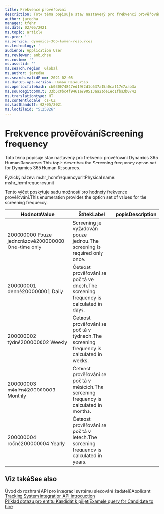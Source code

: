 ```yaml
---
title: Frekvence prověřování
description: Toto téma popisuje stav nastavený pro frekvenci prověřování Dynamics 365 Human Resources.
author: jaredha
manager: tfehr
ms.date: 02/05/2021
ms.topic: article
ms.prod: ''
ms.service: dynamics-365-human-resources
ms.technology: ''
audience: Application User
ms.reviewer: anbichse
ms.custom: ''
ms.assetid: ''
ms.search.region: Global
ms.author: jaredha
ms.search.validFrom: 2021-02-05
ms.dyn365.ops.version: Human Resources
ms.openlocfilehash: cb030074847ed1952d1c637a45a0caf17e7aab3a
ms.sourcegitcommit: 33b5c8bc4f9461e290513aa22de1ec1fba3b0742
ms.translationtype: HT
ms.contentlocale: cs-CZ
ms.lasthandoff: 02/05/2021
ms.locfileid: "5125826"
---
```

# <a name="screening-frequency"></a><span data-ttu-id="5a417-103">Frekvence prověřování</span><span class="sxs-lookup"><span data-stu-id="5a417-103">Screening frequency</span></span>

<span data-ttu-id="5a417-104">Toto téma popisuje stav nastavený pro frekvenci prověřování Dynamics 365 Human Resources.</span><span class="sxs-lookup"><span data-stu-id="5a417-104">This topic describes the Screening frequency option set for Dynamics 365 Human Resources.</span></span>

<span data-ttu-id="5a417-105">Fyzický název: mshr_hcmfrequencyunit</span><span class="sxs-lookup"><span data-stu-id="5a417-105">Physical name: mshr_hcmfrequencyunit</span></span>

<span data-ttu-id="5a417-106">Tento výčet poskytuje sadu možností pro hodnoty frekvence prověřování.</span><span class="sxs-lookup"><span data-stu-id="5a417-106">This enumeration provides the option set of values for the screening frequency.</span></span> 

| <span data-ttu-id="5a417-107">Hodnota</span><span class="sxs-lookup"><span data-stu-id="5a417-107">Value</span></span> | <span data-ttu-id="5a417-108">Štítek</span><span class="sxs-lookup"><span data-stu-id="5a417-108">Label</span></span> | <span data-ttu-id="5a417-109">popis</span><span class="sxs-lookup"><span data-stu-id="5a417-109">Description</span></span> |
| --- | --- | --- |
| <span data-ttu-id="5a417-110">200000000 Pouze jednorázově</span><span class="sxs-lookup"><span data-stu-id="5a417-110">200000000 One-time only</span></span> | <span data-ttu-id="5a417-111">Screening je vyžadován pouze jednou.</span><span class="sxs-lookup"><span data-stu-id="5a417-111">The screening is required only once.</span></span> |
| <span data-ttu-id="5a417-112">200000001 denně</span><span class="sxs-lookup"><span data-stu-id="5a417-112">200000001 Daily</span></span> | <span data-ttu-id="5a417-113">Četnost prověřování se počítá ve dnech.</span><span class="sxs-lookup"><span data-stu-id="5a417-113">The screening frequency is calculated in days.</span></span> |
| <span data-ttu-id="5a417-114">200000002 týdně</span><span class="sxs-lookup"><span data-stu-id="5a417-114">200000002 Weekly</span></span> | <span data-ttu-id="5a417-115">Četnost prověřování se počítá v týdnech.</span><span class="sxs-lookup"><span data-stu-id="5a417-115">The screening frequency is calculated in weeks.</span></span> |
| <span data-ttu-id="5a417-116">200000003 měsíčně</span><span class="sxs-lookup"><span data-stu-id="5a417-116">200000003 Monthly</span></span> | <span data-ttu-id="5a417-117">Četnost prověřování se počítá v měsících.</span><span class="sxs-lookup"><span data-stu-id="5a417-117">The screening frequency is calculated in months.</span></span> |
| <span data-ttu-id="5a417-118">200000004 ročně</span><span class="sxs-lookup"><span data-stu-id="5a417-118">200000004 Yearly</span></span> | <span data-ttu-id="5a417-119">Četnost prověřování se počítá v letech.</span><span class="sxs-lookup"><span data-stu-id="5a417-119">The screening frequency is calculated in years.</span></span> |

## <a name="see-also"></a><span data-ttu-id="5a417-120">Viz také</span><span class="sxs-lookup"><span data-stu-id="5a417-120">See also</span></span>

[<span data-ttu-id="5a417-121">Úvod do rozhraní API pro integraci systému sledování žadatelů</span><span class="sxs-lookup"><span data-stu-id="5a417-121">Applicant Tracking System integration API introduction</span></span>](hr-admin-integration-ats-api-introduction.md)<br>
[<span data-ttu-id="5a417-122">Příklad dotazu pro entitu Kandidát k přijetí</span><span class="sxs-lookup"><span data-stu-id="5a417-122">Example query for Candidate to hire</span></span>](hr-admin-integration-ats-api-candidate-to-hire-example-query.md)

